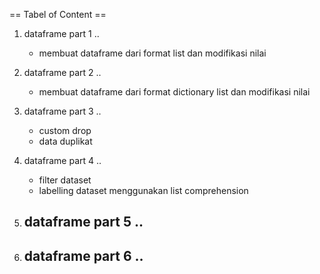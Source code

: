 == Tabel of Content ==

1. dataframe part 1 ..
   - membuat dataframe dari format list dan modifikasi nilai

2. dataframe part 2 ..
   - membuat dataframe dari format dictionary list dan modifikasi nilai

3. dataframe part 3 ..
   - custom drop
   - data duplikat

4. dataframe part 4 .. 
   - filter dataset
   - labelling dataset menggunakan list comprehension

5. dataframe part 5 ..
   - 

6. dataframe part 6 ..
   -
